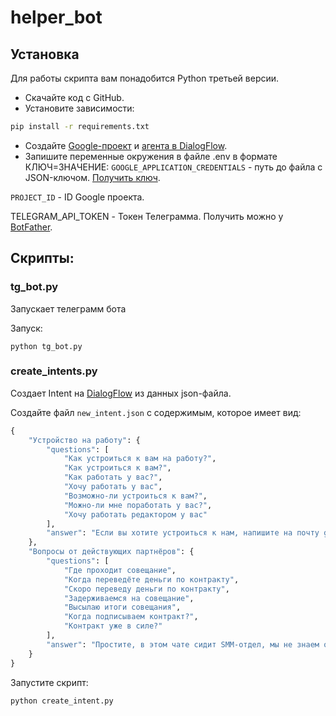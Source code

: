 # helper_bot

## Установка
Для работы скрипта вам понадобится Python третьей версии.

* Скачайте код с GitHub.
* Установите зависимости:
```sh
pip install -r requirements.txt
```
* Создайте [Google-проект](https://cloud.google.com/dialogflow/es/docs/quick/setup) и [агента в DialogFlow](https://cloud.google.com/dialogflow/es/docs/quick/build-agent).
* Запишите переменные окружения в файле .env в формате КЛЮЧ=ЗНАЧЕНИЕ:
`GOOGLE_APPLICATION_CREDENTIALS` - путь до файла с JSON-ключом. [Получить ключ](https://cloud.google.com/docs/authentication/client-libraries).

`PROJECT_ID` - ID Google проекта.

TELEGRAM_API_TOKEN - Токен Телеграмма. Получить можно у [BotFather](https://telegram.me/BotFather).
## Скрипты:
### tg_bot.py
Запускает телеграмм бота

Запуск:
```
python tg_bot.py
```
### create_intents.py
Создает Intent на [DialogFlow](https://dialogflow.cloud.google.com/) из данных json-файла.

Создайте файл `new_intent.json` с содержимым, которое имеет вид:
``` python
{
    "Устройство на работу": {
        "questions": [
            "Как устроиться к вам на работу?",
            "Как устроиться к вам?",
            "Как работать у вас?",
            "Хочу работать у вас",
            "Возможно-ли устроиться к вам?",
            "Можно-ли мне поработать у вас?",
            "Хочу работать редактором у вас"
        ],
        "answer": "Если вы хотите устроиться к нам, напишите на почту game-of-verbs@gmail.com мини-эссе о себе и прикрепите ваше портфолио."
    },
    "Вопросы от действующих партнёров": {
        "questions": [
            "Где проходит совещание",
            "Когда переведёте деньги по контракту",
            "Скоро переведу деньги по контракту",
            "Задерживаемся на совещание",
            "Высылаю итоги совещания",
            "Когда подписываем контракт?",
            "Контракт уже в силе?"
        ],
        "answer": "Простите, в этом чате сидит SMM-отдел, мы не знаем ответа на этот вопрос. Обратитесь напрямую к сотруднику, с которым работаете."
    }
}
```
Запустите скрипт:
```
python create_intent.py
```